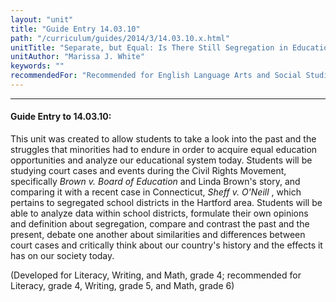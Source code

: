 ```yaml
---
layout: "unit"
title: "Guide Entry 14.03.10"
path: "/curriculum/guides/2014/3/14.03.10.x.html"
unitTitle: "Separate, but Equal: Is There Still Segregation in Education?"
unitAuthor: "Marissa J. White"
keywords: ""
recommendedFor: "Recommended for English Language Arts and Social Studies, grades 4-5"
---
```

<body>
<hr/>
<h4>
Guide Entry to 14.03.10:
</h4>
<p>
This unit was created to allow students to take a look into the past and the struggles that minorities had to endure in order to acquire equal education opportunities and analyze our educational system today. Students will be studying court cases and events during the Civil Rights Movement, specifically
<i>
Brown v. Board of Education
</i>
and Linda Brown's story, and comparing it with a recent case in Connecticut,
<i>
Sheff v. O'Neill
</i>
, which pertains to segregated school districts in the Hartford area. Students will be able to analyze data within school districts, formulate their own opinions and definition about segregation, compare and contrast the past and the present, debate one another about similarities and differences between court cases and critically think about our country's history and the effects it has on our society today.
</p>
<p>
(Developed for Literacy, Writing, and Math, grade 4; recommended for Literacy, grade 4, Writing, grade 5, and Math, grade 6)
</p>
<p>
<b>
</b>
</p>
</body>